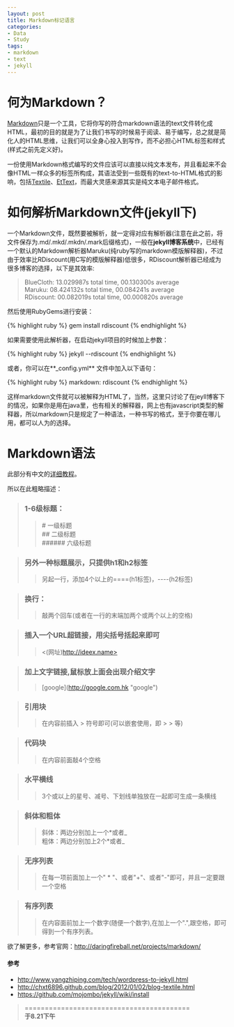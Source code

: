 ```yaml
---
layout: post
title: Markdown标记语言
categories:
- Data
- Study
tags:
- markdown
- text
- jekyll
---
```


# 何为**Markdown**？  
[Markdown](http://daringfireball.net/projects/markdown/)只是一个工具，它将你写的符合markdown语法的text文件转化成HTML，最初的目的就是为了让我们书写的时候易于阅读、易于编写，总之就是简化人的HTML思维，让我们可以全身心投入到写作，而不必担心HTML标签和样式(样式之前先定义好)。  

一份使用Markdown格式编写的文件应该可以直接以纯文本发布，并且看起来不会像HTML一样众多的标签所构成，其语法受到一些既有的text-to-HTML格式的影响，包括[Textile](http://textism.com/tools/textile/)、[EtText](http://ettext.taint.org/doc/)，而最大灵感来源其实是纯文本电子邮件格式。

# 如何解析**Markdown**文件(jekyll下)  
一个Markdown文件，既然要被解析，就一定得对应有解析器(注意在此之前，将文件保存为\.md/\.mkd/\.mkdn/\.mark后缀格式)，一般在**jekyll博客系统**中，已经有一个默认的Markdown解析器Maruku(纯ruby写的markdown模版解释器)，不过由于效率比RDiscount(用C写的模版解释器)低很多，RDiscount解析器已经成为很多博客的选择，以下是其效率:

> BlueCloth: 13.029987s total time, 00.130300s average  
>   Maruku: 08.424132s total time, 00.084241s average  
> RDiscount: 00.082019s total time, 00.000820s average    

然后使用RubyGems进行安装：

{% highlight ruby %}
gem install rdiscount
{% endhighlight %}  

如果需要使用此解析器，在启动jekyll项目的时候加上参数：

{% highlight ruby %}
jekyll --rdiscount
{% endhighlight %}  

或者，你可以在**_config.yml** 文件中加入以下语句：

{% highlight ruby %}
markdown: rdiscount
{% endhighlight %}  

这样markdown文件就可以被解释为HTML了，当然，这里只讨论了在jeyll博客下的情况，如果你是用在java里，也有相关的解释器，网上也有javascript类型的解释器，所以markdown只是规定了一种语法，一种书写的格式，至于你要在哪儿用，都可以人为的选择。  

# **Markdown语法**  
此部分有中文的[详细教程](http://wowubuntu.com/markdown/index.html)。  

所以在此粗略描述：  

> ### 1-6级标题：  
>> \# 一级标题  
>> \## 二级标题  
>> \###### 六级标题  

> ### 另外一种标题展示，只提供h1和h2标签  
>> 另起一行，添加4个以上的====(h1标签)，----(h2标签)

> ### 换行：  
>> 敲两个回车(或者在一行的末端加两个或两个以上的空格)  

> ### 插入一个URL超链接，用尖括号括起来即可  
>> <(网址)http://ideex.name>  

> ### 加上文字链接,鼠标放上面会出现介绍文字
>> \[google](http://google.com.hk "google")  

> ### 引用块  
>> 在内容前插入 >  符号即可(可以嵌套使用，即 > >  等)  

> ### 代码块  
>> 在内容前面敲4个空格  

> ### 水平横线  
>> 3个或以上的星号、减号、下划线单独放在一起即可生成一条横线  

> ### 斜体和粗体  
>> 斜体：两边分别加上一个\*或者\_  
>> 粗体：两边分别加上2个*或者\_  


> ### 无序列表  
>> 在每一项前面加上一个" * "、或者"+"、或者"-"即可，并且一定要跟一个空格

> ### 有序列表  
>> 在内容面前加上一个数字(随便一个数字),在加上一个".",跟空格，即可得到一个有序列表。


欲了解更多，参考官网：<http://daringfireball.net/projects/markdown/>

       

#### 参考  
- <http://www.yangzhiping.com/tech/wordpress-to-jekyll.html>  
- <http://chxt6896.github.com/blog/2012/01/02/blog-textile.html>  
- <https://github.com/mojombo/jekyll/wiki/install>

> =========================================          
> __于8.21下午__     